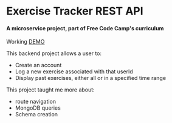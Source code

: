 # Exercise Tracker REST API

#### A microservice project, part of Free Code Camp's curriculum

Working [DEMO](https://fcc-exercise-tracker-mckelveygreg.glitch.me)

This backend project allows a user to:
- Create an account
- Log a new exercise associated with that userId
- Display past exercises, either all or in a specified time range

This project taught me more about: 
- route navigation
- MongoDB queries
- Schema creation
